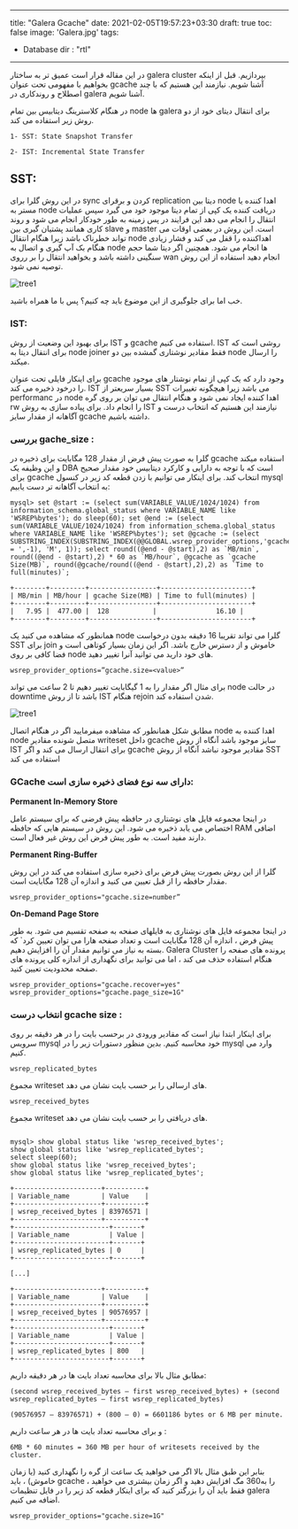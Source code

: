  ---
title: "Galera Gcache"
date: 2021-02-05T19:57:23+03:30
draft: true
toc: false
image: 'Galera.jpg'
tags:
  - Database
dir : "rtl"
---

در این مقاله قرار است عمیق تر به ساختار galera cluster بپردازیم. قبل از اینکه بخواهیم با مفهومی تحت عنوان gcache آشنا شویم. نیازمند این هستیم که با چند اصطلاح و روندکاری در galera آشنا شویم.


در هنگام کلاسترینگ دیتابیس بین تمام node ها galera  برای انتقال دیتای خود از دو روش زیر استفاده می کند.

```
1- SST: State Snapshot Transfer

2- IST: Incremental State Transfer
```

## SST:

در این روش گلرا برای sync کردن و برقرای replication دیتا بین node اهدا کننده یا مستر به node دریافت کننده یک کپی از تمام دیتا موجود خود می گیرد سپس عملیات انتقال را انجام می دهد این فرایند در پس زمینه به طور خودکار انجام می شود و روند کاری همانند پشتیان گیری بین slave و master است.
این روش در بعضی اوقات می تواند خطرناک باشد زیرا هنگام انتقال node اهداکننده را قفل می کند و فشار زیادی هنگام بک آپ گیری و اتصال به node ها انجام می شود. همچنین اگر دیتا شما حجم سنگینی داشته باشد و بخواهید انتقال را بر رروی wan انجام دهید استفاده از این روش توصیه نمی شود.

![tree1](/images/gcach.png)

خب اما برای جلوگیری از این موضوع باید چه کنیم؟ پس با ما همراه باشید.

### IST:

برای بهبود این وضعیت از روش IST و gcache استفاده می کنیم. IST روشی است که برای انتقال دیتا به node joiner فقط مقادیر نوشتاری گمشده بین دو node را ارسال میکند.

 برای اینکار فایلی تحت عنوان gcache وجود دارد که یک کپی از تمام نوشتار های موجود را درخود ذخیره می کند.
IST بسیار سریعتر از SST می باشد زیرا هیچگونه تغییرات performanc در node اهدا کننده ایجاد نمی شود و هنگام انتقال می توان بر روی گره rw را انجام داد.
برای پیاده سازی به روش IST نیازمند این هستیم که انتخاب درست و آگاهانه از مقدار سایز gcache داشته باشیم.

### بررسی gache_size :

گلرا به صورت پیش فرض از مقدار 128 مگابایت برای ذخیره در gcache استفاده میکند و این وظیفه یک DBA است که با توجه به دارایی و کارکرد دیتابیس خود مقدار صحیح برای gcache انتخاب کند.
برای اینکار می توانیم با زدن قطعه کد زیر در کنسول mysql به انتخاب آگاهانه تر دست یابیم:

```
mysql> set @start := (select sum(VARIABLE_VALUE/1024/1024) from information_schema.global_status where VARIABLE_NAME like 'WSREP%bytes'); do sleep(60); set @end := (select sum(VARIABLE_VALUE/1024/1024) from information_schema.global_status where VARIABLE_NAME like 'WSREP%bytes'); set @gcache := (select SUBSTRING_INDEX(SUBSTRING_INDEX(@@GLOBAL.wsrep_provider_options,'gcache.size = ',-1), 'M', 1)); select round((@end - @start),2) as `MB/min`, round((@end - @start),2) * 60 as `MB/hour`, @gcache as `gcache Size(MB)`, round(@gcache/round((@end - @start),2),2) as `Time to full(minutes)`;
 
+--------+---------+-----------------+-----------------------+
| MB/min | MB/hour | gcache Size(MB) | Time to full(minutes) |
+--------+---------+-----------------+-----------------------+
|   7.95 |  477.00 |  128        	|             	16.10 |
+--------+---------+-----------------+-----------------------+

```
همانطور که مشاهده می کنید یک node گلرا می تواند تقریبا 16 دقیقه بدون درخواست SST برای join خاموش و از دسترس خارج باشد. اگر این زمان بسیار کوتاهی است و فضا کافی بر روی node های خود دارید می توانید آنرا تغییر دهید.

```
wsrep_provider_options=”gcache.size=<value>” 
```
برای مثال اگر مقدار را به 1 گیگابایت تغییر دهیم  تا 2 ساعت می تواند node در حالت downtime باشد تا از روش IST هنگام rejoin شدن استفاده کند.

![tree1](/images/gcach2.png)

مطابق شکل همانطور که مشاهده میفرمایید اگر در هنگام اتصال node اهدا کننده به node متصل شونده مقادیر writeset داخل gcache سایز موجود باشد آنگاه از روش IST برای انتقال ارسال می کند و اگر gcache مقادیر موجود نباشد آنگاه از روش SST استفاده می کند

### GCache دارای سه نوع فضای ذخیره سازی است:

**Permanent In-Memory Store**

 در اینجا مجموعه فایل های نوشتاری در  حافظه پیش فرضی که برای سیستم عامل اختصاص می یابد ذخیره می شود. این روش در سیستم هایی که حافظه RAM اضافی دارند مفید است. 
به طور پیش فرض این روش غیر فعال است.
 
**Permanent Ring-Buffer**

 گلرا از این روش بصورت پیش فرض برای ذخیره سازی استفاده می کند در این روش مقدار حافظه را از قبل تعیین می کنید و اندازه آن 128 مگابایت است. 

```
wsrep_provider_options="gcache.size=number”
```
**On-Demand Page Store**

 در اینجا مجموعه فایل های نوشتاری به فایلهای صفحه  به صفحه تقسیم می شود. به طور پیش فرض ، اندازه آن 128 مگابایت است و تعداد صفحه هارا می توان تعیین کرد` که بسته به نیاز می توانیم مقدار آن را افزایش دهیم. Galera Cluster پرونده های صفحه را هنگام استفاده حذف می کند ، اما می توانید برای نگهداری از اندازه کلی پرونده های صفحه محدودیت تعیین کنید.

```
wsrep_provider_options="gcache.recover=yes" wsrep_provider_options="gcache.page_size=1G"
```

### انتخاب درست gcache size :

برای اینکار ابتدا نیاز است که مقادیر ورودی در برحسب بایت را در هر دقیقه بر روی سرویس mysql خود محاسبه کنیم. بدین منظور دستورات زیر را در mysql وارد می کنیم.
```
wsrep_replicated_bytes
```
مجموع writeset های ارسالی را بر حسب بایت نشان می دهد.
```
wsrep_received_bytes
```
مجموع writeset های دریافتی را بر حسب بایت نشان می دهد.

```

mysql> show global status like 'wsrep_received_bytes'; 
show global status like 'wsrep_replicated_bytes'; 
select sleep(60); 
show global status like 'wsrep_received_bytes'; 
show global status like 'wsrep_replicated_bytes';

+----------------------+----------+
| Variable_name        | Value    |
+----------------------+----------+
| wsrep_received_bytes | 83976571 |
+----------------------+----------+
+------------------------+-------+
| Variable_name          | Value |
+------------------------+-------+
| wsrep_replicated_bytes | 0     |
+------------------------+-------+

[...]

+----------------------+----------+
| Variable_name        | Value    |
+----------------------+----------+
| wsrep_received_bytes | 90576957 |
+----------------------+----------+
+------------------------+-------+
| Variable_name          | Value |
+------------------------+-------+
| wsrep_replicated_bytes | 800   |
+------------------------+-------+

```
مطابق مثال بالا برای محاسبه تعداد بایت ها در هر دقیقه داریم:

```
(second wsrep_received_bytes – first wsrep_received_bytes) + (second wsrep_replicated_bytes – first wsrep_replicated_bytes)

(90576957 – 83976571) + (800 – 0) = 6601186 bytes or 6 MB per minute.

```
و برای محاسبه تعداد بایت ها در هر ساعت داریم :

```
6MB * 60 minutes = 360 MB per hour of writesets received by the cluster.
```
بنابر این طبق مثال بالا اگر می خواهید یک ساعت از گره را نگهداری کنید (یا زمان خاموش) ، باید gcache را به360 مگ افزایش دهید و اگر زمان بیشتری می خواهید ، فقط باید  آن را بزرگتر کنید که برای اینکار قطعه کد زیر را در فایل تنظیمات galera اضافه می کنیم.

```
wsrep_provider_options="gcache.size=1G"
```

